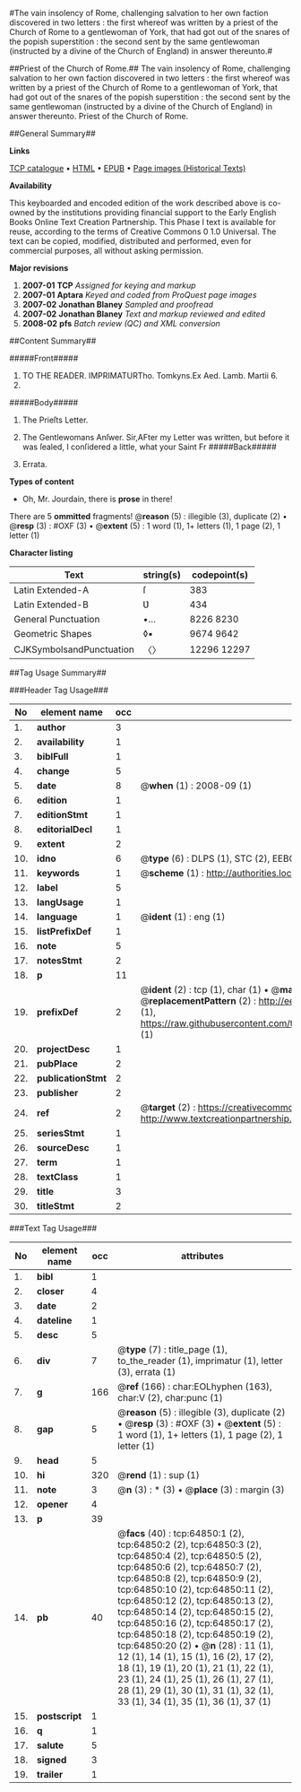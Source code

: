 #The vain insolency of Rome, challenging salvation to her own faction discovered in two letters : the first whereof was written by a priest of the Church of Rome to a gentlewoman of York, that had got out of the snares of the popish superstition : the second sent by the same gentlewoman (instructed by a divine of the Church of England) in answer thereunto.#

##Priest of the Church of Rome.##
The vain insolency of Rome, challenging salvation to her own faction discovered in two letters : the first whereof was written by a priest of the Church of Rome to a gentlewoman of York, that had got out of the snares of the popish superstition : the second sent by the same gentlewoman (instructed by a divine of the Church of England) in answer thereunto.
Priest of the Church of Rome.

##General Summary##

**Links**

[TCP catalogue](http://www.ota.ox.ac.uk/tcp/)  • 
[HTML](http://tei.it.ox.ac.uk/tcp/Texts-HTML/free/A64/A64791.html)  • 
[EPUB](http://tei.it.ox.ac.uk/tcp/Texts-EPUB/free/A64/A64791.epub) • 
[Page images (Historical Texts)](https://data.historicaltexts.jisc.ac.uk/view?pubId=eebo-12634930e&pageId=eebo-12634930e-64850-1)

**Availability**

This keyboarded and encoded edition of the
	       work described above is co-owned by the institutions
	       providing financial support to the Early English Books
	       Online Text Creation Partnership. This Phase I text is
	       available for reuse, according to the terms of Creative
	       Commons 0 1.0 Universal. The text can be copied,
	       modified, distributed and performed, even for
	       commercial purposes, all without asking permission.

**Major revisions**

1. __2007-01__ __TCP__ *Assigned for keying and markup*
1. __2007-01__ __Aptara__ *Keyed and coded from ProQuest page images*
1. __2007-02__ __Jonathan Blaney__ *Sampled and proofread*
1. __2007-02__ __Jonathan Blaney__ *Text and markup reviewed and edited*
1. __2008-02__ __pfs__ *Batch review (QC) and XML conversion*

##Content Summary##

#####Front#####

1. TO THE
READER.
IMPRIMATURTho. Tomkyns.Ex Aed. Lamb.
Martii 6.
1672.
#####Body#####

1. The Prieſts Letter.

1. The Gentlewomans Anſwer.
Sir,AFter my Letter was written,
but before it was ſealed, I
conſidered a little, what your
Saint Fr
#####Back#####

1. Errata.

**Types of content**

  * Oh, Mr. Jourdain, there is **prose** in there!

There are 5 **ommitted** fragments! 
 @__reason__ (5) : illegible (3), duplicate (2)  •  @__resp__ (3) : #OXF (3)  •  @__extent__ (5) : 1 word (1), 1+ letters (1), 1 page (2), 1 letter (1)

**Character listing**


|Text|string(s)|codepoint(s)|
|---|---|---|
|Latin Extended-A|ſ|383|
|Latin Extended-B|Ʋ|434|
|General Punctuation|•…|8226 8230|
|Geometric Shapes|◊▪|9674 9642|
|CJKSymbolsandPunctuation|〈〉|12296 12297|

##Tag Usage Summary##

###Header Tag Usage###

|No|element name|occ|attributes|
|---|---|---|---|
|1.|__author__|3||
|2.|__availability__|1||
|3.|__biblFull__|1||
|4.|__change__|5||
|5.|__date__|8| @__when__ (1) : 2008-09 (1)|
|6.|__edition__|1||
|7.|__editionStmt__|1||
|8.|__editorialDecl__|1||
|9.|__extent__|2||
|10.|__idno__|6| @__type__ (6) : DLPS (1), STC (2), EEBO-CITATION (1), OCLC (1), VID (1)|
|11.|__keywords__|1| @__scheme__ (1) : http://authorities.loc.gov/ (1)|
|12.|__label__|5||
|13.|__langUsage__|1||
|14.|__language__|1| @__ident__ (1) : eng (1)|
|15.|__listPrefixDef__|1||
|16.|__note__|5||
|17.|__notesStmt__|2||
|18.|__p__|11||
|19.|__prefixDef__|2| @__ident__ (2) : tcp (1), char (1)  •  @__matchPattern__ (2) : ([0-9\-]+):([0-9IVX]+) (1), (.+) (1)  •  @__replacementPattern__ (2) : http://eebo.chadwyck.com/downloadtiff?vid=$1&page=$2 (1), https://raw.githubusercontent.com/textcreationpartnership/Texts/master/tcpchars.xml#$1 (1)|
|20.|__projectDesc__|1||
|21.|__pubPlace__|2||
|22.|__publicationStmt__|2||
|23.|__publisher__|2||
|24.|__ref__|2| @__target__ (2) : https://creativecommons.org/publicdomain/zero/1.0/ (1), http://www.textcreationpartnership.org/docs/. (1)|
|25.|__seriesStmt__|1||
|26.|__sourceDesc__|1||
|27.|__term__|1||
|28.|__textClass__|1||
|29.|__title__|3||
|30.|__titleStmt__|2||


###Text Tag Usage###

|No|element name|occ|attributes|
|---|---|---|---|
|1.|__bibl__|1||
|2.|__closer__|4||
|3.|__date__|2||
|4.|__dateline__|1||
|5.|__desc__|5||
|6.|__div__|7| @__type__ (7) : title_page (1), to_the_reader (1), imprimatur (1), letter (3), errata (1)|
|7.|__g__|166| @__ref__ (166) : char:EOLhyphen (163), char:V (2), char:punc (1)|
|8.|__gap__|5| @__reason__ (5) : illegible (3), duplicate (2)  •  @__resp__ (3) : #OXF (3)  •  @__extent__ (5) : 1 word (1), 1+ letters (1), 1 page (2), 1 letter (1)|
|9.|__head__|5||
|10.|__hi__|320| @__rend__ (1) : sup (1)|
|11.|__note__|3| @__n__ (3) : * (3)  •  @__place__ (3) : margin (3)|
|12.|__opener__|4||
|13.|__p__|39||
|14.|__pb__|40| @__facs__ (40) : tcp:64850:1 (2), tcp:64850:2 (2), tcp:64850:3 (2), tcp:64850:4 (2), tcp:64850:5 (2), tcp:64850:6 (2), tcp:64850:7 (2), tcp:64850:8 (2), tcp:64850:9 (2), tcp:64850:10 (2), tcp:64850:11 (2), tcp:64850:12 (2), tcp:64850:13 (2), tcp:64850:14 (2), tcp:64850:15 (2), tcp:64850:16 (2), tcp:64850:17 (2), tcp:64850:18 (2), tcp:64850:19 (2), tcp:64850:20 (2)  •  @__n__ (28) : 11 (1), 12 (1), 14 (1), 15 (1), 16 (2), 17 (2), 18 (1), 19 (1), 20 (1), 21 (1), 22 (1), 23 (1), 24 (1), 25 (1), 26 (1), 27 (1), 28 (1), 29 (1), 30 (1), 31 (1), 32 (1), 33 (1), 34 (1), 35 (1), 36 (1), 37 (1)|
|15.|__postscript__|1||
|16.|__q__|1||
|17.|__salute__|5||
|18.|__signed__|3||
|19.|__trailer__|1||
